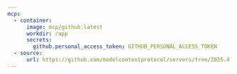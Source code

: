 ```yaml
---
mcp:
  - container:
      image: mcp/github:latest
      workdir: /app
      secrets:
        github.personal_access_token: GITHUB_PERSONAL_ACCESS_TOKEN
  - source:
      url: https://github.com/modelcontextprotocol/servers/tree/2025.4.6
---
```

